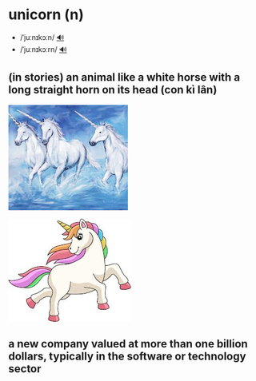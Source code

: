 # unicorn (n)

- /ˈjuːnɪkɔːn/ [🔊](https://www.oxfordlearnersdictionaries.com/media/english/uk_pron/u/uni/unico/unicorn__gb_1.mp3)
- /ˈjuːnɪkɔːrn/ [🔊](https://www.oxfordlearnersdictionaries.com/media/english/us_pron/u/uni/unico/unicorn__us_1.mp3)

## (in stories) an animal like a white horse with a long straight horn on its head (con kì lân)

![unicorn-1](unicorn-1.png)

![unicorn-2](unicorn-2.png)

## a new company valued at more than one billion dollars, typically in the software or technology sector